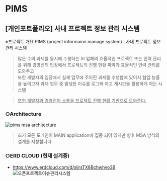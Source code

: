 # PIMS
## [개인포트폴리오] 사내 프로젝트 정보 관리 시스템

 ※프로젝트 개요
 PIMS  (project informaion manage system) 
  : 사내 프로젝트 정보 관리 시스템

> 많은 수의 과제를 동시에 수행하는 SI 업체의 효율적인 프로젝트 또는 인력 관리를 위해
> 경영진의 입장에서 프로젝트의 진행 현황 파악과 효율적인 인력 관리를 도와주고  
> 또한 개발자의 입장에서 실제 업무에 주어진 과제를 수행함에 있어서
> 협업 능률을 높이고자 과제 업무 중 발생한 이슈를 로그화 하고 게시판을 활용하게 하는 시스템 

> <U>또한 개발자와 경영진의 소통을 프로젝트 진행 현황 기반으로 도와준다.</U>


### ○Architecture 
![pims msa architecture](https://user-images.githubusercontent.com/63697029/158719736-e05d5470-fca7-4acc-9424-0333c4b07e83.jpg)
> 초기 모든 도메인이 MAIN application에 집중 되어 있지만 향후 MSA 방식의 설계를 지향합니다.


### ○ERD CLOUD (현재 설계중)
- https://www.erdcloud.com/d/xijrsTX8Bchwhvo3B
![오픈프로젝트이슈관리시스템](https://user-images.githubusercontent.com/63697029/156521763-303b22da-4d33-458a-8732-5cf726f62d34.png)
